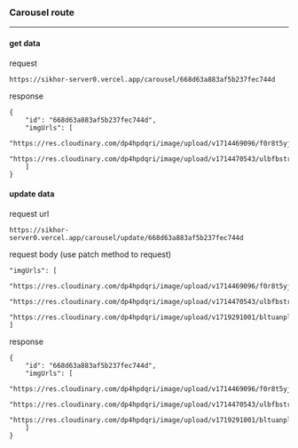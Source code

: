 ### Carousel route

---

#### get data

request

```
https://sikhor-server0.vercel.app/carousel/668d63a883af5b237fec744d
```

response

```
{
    "id": "668d63a883af5b237fec744d",
    "imgUrls": [
        "https://res.cloudinary.com/dp4hpdqri/image/upload/v1714469096/f0r8t5yjzwfr3p8h82l5.jpg",
        "https://res.cloudinary.com/dp4hpdqri/image/upload/v1714470543/ulbfbstrmuw0krqcmue9.jpg"
    ]
}
```

#### update data

request url

```
https://sikhor-server0.vercel.app/carousel/update/668d63a883af5b237fec744d
```

request body (use patch method to request)

```
"imgUrls": [
    "https://res.cloudinary.com/dp4hpdqri/image/upload/v1714469096/f0r8t5yjzwfr3p8h82l5.jpg",
    "https://res.cloudinary.com/dp4hpdqri/image/upload/v1714470543/ulbfbstrmuw0krqcmue9.jpg",
    "https://res.cloudinary.com/dp4hpdqri/image/upload/v1719291001/bltuanpldeo4pnfecrul.jpg"
]
```

response

```
{
    "id": "668d63a883af5b237fec744d",
    "imgUrls": [
        "https://res.cloudinary.com/dp4hpdqri/image/upload/v1714469096/f0r8t5yjzwfr3p8h82l5.jpg",
        "https://res.cloudinary.com/dp4hpdqri/image/upload/v1714470543/ulbfbstrmuw0krqcmue9.jpg",
        "https://res.cloudinary.com/dp4hpdqri/image/upload/v1719291001/bltuanpldeo4pnfecrul.jpg"
    ]
}
```

